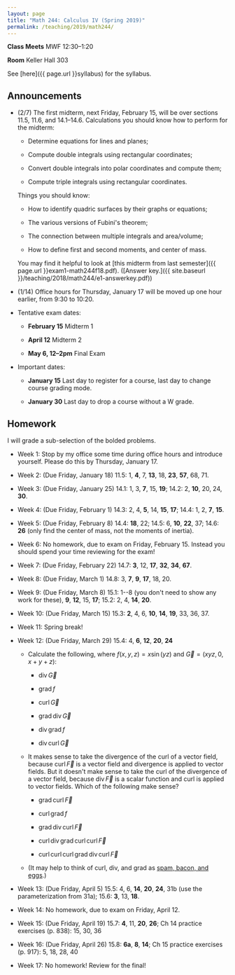 ```yaml
---
layout: page
title: "Math 244: Calculus IV (Spring 2019)"
permalink: /teaching/2019/math244/
---
```


**Class Meets** MWF 12:30–1:20

**Room** Keller Hall 303

See [here]({{ page.url }}syllabus) for the syllabus.

Announcements
-------------

* (2/7) The first midterm, next Friday, February 15, will be over sections 11.5, 11.6, and 14.1–14.6. Calculations you should know how to perform for the midterm:

    * Determine equations for lines and planes;

    * Compute double integrals using rectangular coordinates;

    * Convert double integrals into polar coordinates and compute them;

    * Compute triple integrals using rectangular coordinates.

    Things you should know:

    * How to identify quadric surfaces by their graphs or equations;

    * The various versions of Fubini's theorem;

    * The connection between multiple integrals and area/volume;

    * How to define first and second moments, and center of mass.

    You may find it helpful to look at [this midterm from last semester]({{ page.url }}exam1-math244f18.pdf). ([Answer key.]({{ site.baseurl }}/teaching/2018/math244/e1-answerkey.pdf))

* (1/14) Office hours for Thursday, January 17 will be moved up one hour earlier, from 9:30 to 10:20.

* Tentative exam dates:

    * **February 15** Midterm 1

    * **April 12** Midterm 2

    * **May 6, 12–2pm** Final Exam

* Important dates:

    * **January 15** Last day to register for a course, last day to change course grading mode.

    * **January 30** Last day to drop a course without a W grade.

Homework
--------

I will grade a sub-selection of the bolded problems.

* Week 1: Stop by my office some time during office hours and introduce yourself. Please do this by Thursday, January 17.

* Week 2: (Due Friday, January 18) 11.5: 1, **4**, 7, **13**, 18, **23**, **57**, 68, 71.

* Week 3: (Due Friday, January 25) 14.1: 1, 3, **7**, 15, **19**; 14.2: 2, **10**, 20, 24, **30**.

* Week 4: (Due Friday, February 1) 14.3: 2, 4, **5**, 14, **15**, **17**; 14.4: 1, 2, **7**, **15**.

* Week 5: (Due Friday, February 8) 14.4: **18**, 22; 14.5: 6, **10**, **22**, 37; 14.6: **26** (only find the center of mass, not the moments of inertia).

* Week 6: No homework, due to exam on Friday, February 15. Instead you should spend your time reviewing for the exam!

* Week 7: (Due Friday, February 22) 14.7: **3**, 12, **17**, **32**, **34**, **67**.

* Week 8: (Due Friday, March 1) 14.8: 3, **7**, **9**, **17**, 18, 20.

* Week 9: (Due Friday, March 8) 15.1: 1--8 (you don't need to show any work for these), **9**, **12**, 15, **17**; 15.2: 2, 4, **14**, **20**.

* Week 10: (Due Friday, March 15) 15.3: **2**, 4, 6, **10**, **14**, **19**, 33, 36, 37.

* Week 11: Spring break!

* Week 12: (Due Friday, March 29) 15.4: 4, **6**, **12**, **20**, **24**

    * Calculate the following, where $f(x,y,z) = x\sin(yz)$ and $\vec G = (xyz,0,x+y+z)$:
    
        * $\operatorname{div} \vec G$

        * $\operatorname{grad} f$

        * $\operatorname{curl} \vec G$

        * $\operatorname{grad} \operatorname{div} \vec G$

        * $\operatorname{div} \operatorname{grad} f$

        * $\operatorname{div} \operatorname{curl} \vec G$

    * It makes sense to take the divergence of the curl of a vector field, because $\operatorname{curl} \vec F$ is a vector field and divergence is applied to vector fields. But it doesn't make sense to take the curl of the divergence of a vector field, because $\operatorname{div} \vec F$ is a scalar function and curl is applied to vector fields. Which of the following make sense? 

        * $\operatorname{grad} \operatorname{curl} \vec F$

        * $\operatorname{curl} \operatorname{grad} f$

        * $\operatorname{grad} \operatorname{div} \operatorname{curl} \vec F$

        * $\operatorname{curl} \operatorname{div} \operatorname{grad} \operatorname{curl} \operatorname{curl} \vec F$

        * $\operatorname{curl} \operatorname{curl} \operatorname{curl} \operatorname{grad} \operatorname{div} \operatorname{curl} \vec F$

    * (It may help to think of curl, div, and grad as [spam, bacon, and eggs](https://www.youtube.com/watch?v=anwy2MPT5RE).)

* Week 13: (Due Friday, April 5) 15.5: 4, 6, **14**, **20**, **24**, 31b (use the parameterization from 31a); 15.6: **3**, 13, **18**.

* Week 14: No homework, due to exam on Friday, April 12. 

* Week 15: (Due Friday, April 19) 15.7: **4**, 11, **20**, **26**; Ch 14 practice exercises (p. 838): 15, 30, 36

* Week 16: (Due Friday, April 26) 15.8: **6a**, **8**, **14**; Ch 15 practice exercises (p. 917): 5, 18, 28, 40

* Week 17: No homework! Review for the final!